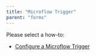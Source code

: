 ```yaml
---
title: "Microflow Trigger"
parent: "forms"
---
```

Please select a how-to:

*   [Configure a Microflow Trigger](configure-a-microflow-trigger)
